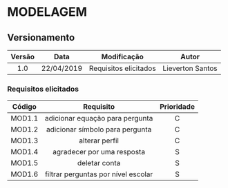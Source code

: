 # MODELAGEM

## Versionamento
|  Versão | Data | Modificação | Autor |
|  :------: | :------: | :------: | :------: |
| 1.0 | 22/04/2019 | Requisitos elicitados | Lieverton Santos |

### Requisitos elicitados

| Código | Requisito | Prioridade |
| :-------: | :-------: | :-------: |
| MOD1.1 | adicionar equação para pergunta | C |
| MOD1.2 | adicionar símbolo para pergunta | C |
| MOD1.3 | alterar perfil | C |
| MOD1.4 | agradecer por uma resposta | S |
| MOD1.5 | deletar conta | S |
| MOD1.6 | filtrar perguntas por nível escolar | S |